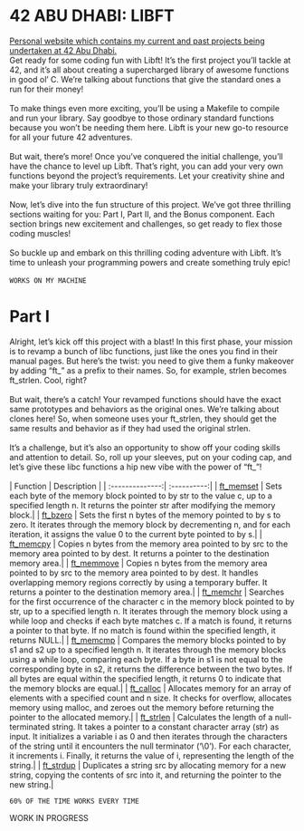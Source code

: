 # 42 ABU DHABI: LIBFT
[Personal website which contains my current and past projects being undertaken at 42 Abu Dhabi.](https://42.nauman.cc/)<br />
Get ready for some coding fun with Libft! It’s the first project you’ll tackle at 42, and it’s all about creating a supercharged library of awesome functions in good ol’ C. We’re talking about functions that give the standard ones a run for their money!<br/>
<br/>
To make things even more exciting, you’ll be using a Makefile to compile and run your library. Say goodbye to those ordinary standard functions because you won’t be needing them here. Libft is your new go-to resource for all your future 42 adventures.<br/>
<br/>
But wait, there’s more! Once you’ve conquered the initial challenge, you’ll have the chance to level up Libft. That’s right, you can add your very own functions beyond the project’s requirements. Let your creativity shine and make your library truly extraordinary!<br/>
<br/>
Now, let’s dive into the fun structure of this project. We’ve got three thrilling sections waiting for you: Part I, Part II, and the Bonus component. Each section brings new excitement and challenges, so get ready to flex those coding muscles!<br/>
<br/>
So buckle up and embark on this thrilling coding adventure with Libft. It’s time to unleash your programming powers and create something truly epic!<br/>
<br/>
`WORKS ON MY MACHINE`<br/>

# Part I
Alright, let’s kick off this project with a blast! In this first phase, your mission is to revamp a bunch of libc functions, just like the ones you find in their manual pages. But here’s the twist: you need to give them a funky makeover by adding “ft_” as a prefix to their names. So, for example, strlen becomes ft_strlen. Cool, right?<br/>
<br/>
But wait, there’s a catch! Your revamped functions should have the exact same prototypes and behaviors as the original ones. We’re talking about clones here! So, when someone uses your ft_strlen, they should get the same results and behavior as if they had used the original strlen.<br/>
<br/>
It’s a challenge, but it’s also an opportunity to show off your coding skills and attention to detail. So, roll up your sleeves, put on your coding cap, and let’s give these libc functions a hip new vibe with the power of “ft_”!<br/>
<br/>
| Function      | Description  |
| :--------------:| :----------:|
| [ft_memset](./srcs/memory/ft_memset.c) | Sets each byte of the memory block pointed to by str to the value c, up to a specified length n. It returns the pointer str after modifying the memory block.|
| [ft_bzero](./srcs/memory/ft_bzero.c) |  Sets the first n bytes of the memory pointed to by s to zero. It iterates through the memory block by decrementing n, and for each iteration, it assigns the value 0 to the current byte pointed to by s.|
| [ft_memcpy](./srcs/memory/ft_memcpy.c) | Copies n bytes from the memory area pointed to by src to the memory area pointed to by dest. It returns a pointer to the destination memory area.|
| [ft_memmove](./srcs/memory/ft_memmove.c) | Copies n bytes from the memory area pointed to by src to the memory area pointed to by dest. It handles overlapping memory regions correctly by using a temporary buffer. It returns a pointer to the destination memory area.|
| [ft_memchr](./srcs/memory/ft_memchr.c) | Searches for the first occurrence of the character c in the memory block pointed to by str, up to a specified length n. It iterates through the memory block using a while loop and checks if each byte matches c. If a match is found, it returns a pointer to that byte. If no match is found within the specified length, it returns NULL.|
| [ft_memcmp](./srcs/memory/ft_memcmp.c) |  Compares the memory blocks pointed to by s1 and s2 up to a specified length n. It iterates through the memory blocks using a while loop, comparing each byte. If a byte in s1 is not equal to the corresponding byte in s2, it returns the difference between the two bytes. If all bytes are equal within the specified length, it returns 0 to indicate that the memory blocks are equal.|
| [ft_calloc](./srcs/memory/ft_calloc.c) |  Allocates memory for an array of elements with a specified count and n size. It checks for overflow, allocates memory using malloc, and zeroes out the memory before returning the pointer to the allocated memory.|
| [ft_strlen](./srcs/string/ft_strlen.c) | Calculates the length of a null-terminated string. It takes a pointer to a constant character array (str) as input. It initializes a variable i as 0 and then iterates through the characters of the string until it encounters the null terminator (‘\0’). For each character, it increments i. Finally, it returns the value of i, representing the length of the string.|
| [ft_strdup](./srcs/string/ft_strdup.c) | Duplicates a string src by allocating memory for a new string, copying the contents of src into it, and returning the pointer to the new string.|


`60% OF THE TIME WORKS EVERY TIME`


WORK IN PROGRESS
